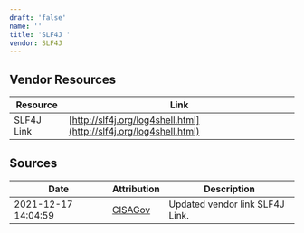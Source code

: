 ```yaml
---
draft: 'false'
name: ''
title: 'SLF4J '
vendor: SLF4J
---
```


## Vendor Resources
| Resource | Link |
| --- | --- |
| SLF4J Link | [http://slf4j.org/log4shell.html](http://slf4j.org/log4shell.html) |



## Sources
| Date | Attribution | Description |
| --- | --- | --- |
| 2021-12-17 14:04:59 | [CISAGov](https://raw.githubusercontent.com/cisagov/log4j-affected-db/develop/README.md) | Updated vendor link SLF4J Link.  |
